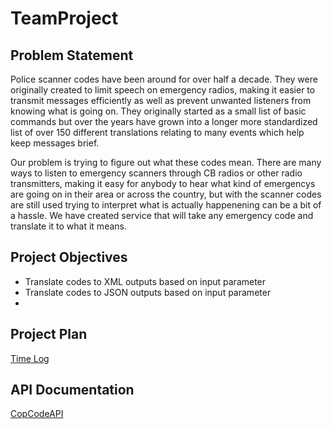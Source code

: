 # TeamProject
## Problem Statement
Police scanner codes have been around for over half a decade. They were originally created to limit speech on emergency radios, making it easier to transmit messages efficiently as well as prevent unwanted listeners from knowing what is going on. They originally started as a small list of basic commands but over the years have grown into a longer more standardized list of over 150 different translations relating to many events which help keep messages brief.

Our problem is trying to figure out what these codes mean. There are many ways to listen to emergency scanners through CB radios or other radio transmitters, making it easy for anybody to hear what kind of emergencys are going on in their area or across the country, but with the scanner codes are still used trying to interpret what is actually happenening can be a bit of a hassle. We have created service that will take any emergency code and translate it to what it means.
## Project Objectives
* Translate codes to XML outputs based on input parameter
* Translate codes to JSON outputs based on input parameter
* 

## Project Plan

[Time Log](TimeLog.md)

## API Documentation
[CopCodeAPI](CopCodeAPI.md)

